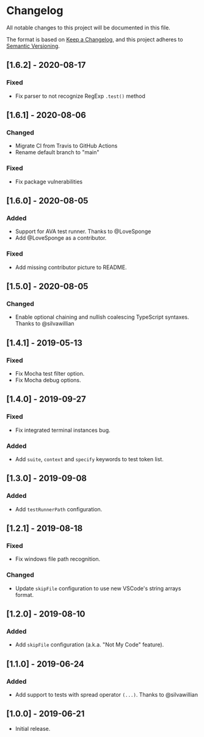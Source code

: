 # Changelog

All notable changes to this project will be documented in this file.

The format is based on [Keep a Changelog](https://keepachangelog.com/en/1.0.0/),
and this project adheres to [Semantic Versioning](https://semver.org/spec/v2.0.0.html).

## [1.6.2] - 2020-08-17

### Fixed

-   Fix parser to not recognize RegExp `.test()` method

## [1.6.1] - 2020-08-06

### Changed

-   Migrate CI from Travis to GitHub Actions
-   Rename default branch to "main"

### Fixed

-   Fix package vulnerabilities

## [1.6.0] - 2020-08-05

### Added

-   Support for AVA test runner. Thanks to @LoveSponge
-   Add @LoveSponge as a contributor.

### Fixed

-   Add missing contributor picture to README.

## [1.5.0] - 2020-08-05

### Changed

-   Enable optional chaining and nullish coalescing TypeScript syntaxes. Thanks to @silvawillian

## [1.4.1] - 2019-05-13

### Fixed

-   Fix Mocha test filter option.
-   Fix Mocha debug options.

## [1.4.0] - 2019-09-27

### Fixed

-   Fix integrated terminal instances bug.

### Added

-   Add `suite`, `context` and `specify` keywords to test token list.

## [1.3.0] - 2019-09-08

### Added

-   Add `testRunnerPath` configuration.

## [1.2.1] - 2019-08-18

### Fixed

-   Fix windows file path recognition.

### Changed

-   Update `skipFile` configuration to use new VSCode's string arrays format.

## [1.2.0] - 2019-08-10

### Added

-   Add `skipFile` configuration (a.k.a. "Not My Code" feature).

## [1.1.0] - 2019-06-24

### Added

-   Add support to tests with spread operator `(...)`. Thanks to @silvawillian

## [1.0.0] - 2019-06-21

-   Initial release.
